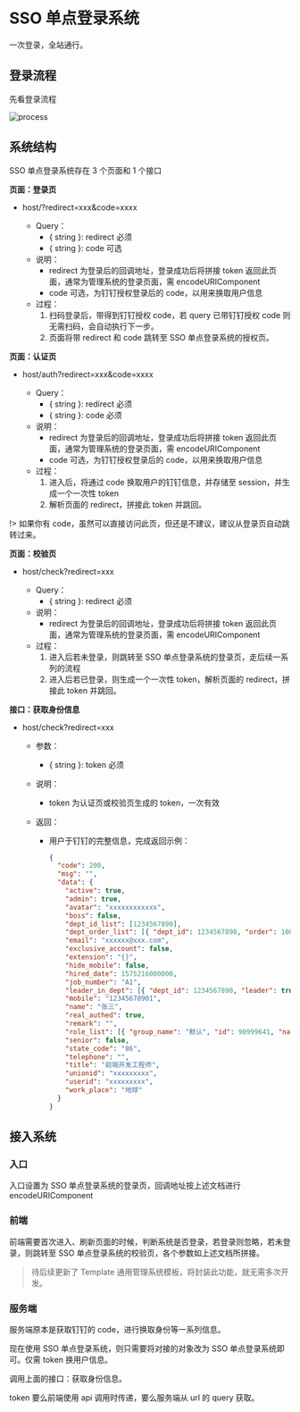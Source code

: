 # SSO 单点登录系统

一次登录，全站通行。

## 登录流程

先看登录流程

![process](https://wepie-fe.github.io/docs-admin/sso/static/process.png)

## 系统结构

SSO 单点登录系统存在 3 个页面和 1 个接口

**页面：登录页**

- host/?redirect=xxx&code=xxxx

  - Query：
    - { string }: redirect 必须
    - { string }: code 可选
  - 说明：
    - redirect 为登录后的回调地址，登录成功后将拼接 token 返回此页面，通常为管理系统的登录页面，需 encodeURIComponent
    - code 可选，为钉钉授权登录后的 code，以用来换取用户信息
  - 过程：
    1. 扫码登录后，带得到钉钉授权 code，若 query 已带钉钉授权 code 则无需扫码，会自动执行下一步。
    2. 页面将带 redirect 和 code 跳转至 SSO 单点登录系统的授权页。

**页面：认证页**

- host/auth?redirect=xxx&code=xxxx

  - Query：
    - { string }: redirect 必须
    - { string }: code 必须
  - 说明：
    - redirect 为登录后的回调地址，登录成功后将拼接 token 返回此页面，通常为管理系统的登录页面，需 encodeURIComponent
    - code 可选，为钉钉授权登录后的 code，以用来换取用户信息
  - 过程：
    1. 进入后，将通过 code 换取用户的钉钉信息，并存储至 session，并生成一个一次性 token
    2. 解析页面的 redirect，拼接此 token 并跳回。

!> 如果你有 code，虽然可以直接访问此页，但还是不建议，建议从登录页自动跳转过来。

**页面：校验页**

- host/check?redirect=xxx

  - Query：
    - { string }: redirect 必须
  - 说明：
    - redirect 为登录后的回调地址，登录成功后将拼接 token 返回此页面，通常为管理系统的登录页面，需 encodeURIComponent
  - 过程：
    1. 进入后若未登录，则跳转至 SSO 单点登录系统的登录页，走后续一系列的流程
    2. 进入后若已登录，则生成一个一次性 token，解析页面的 redirect，拼接此 token 并跳回。

**接口：获取身份信息**

- host/check?redirect=xxx

  - 参数：
    - { string }: token 必须
  - 说明：
    - token 为认证页或校验页生成的 token，一次有效
  - 返回：

    - 用户于钉钉的完整信息，完成返回示例：

      ```json
      {
        "code": 200,
        "msg": "",
        "data": {
          "active": true,
          "admin": true,
          "avatar": "xxxxxxxxxxxx",
          "boss": false,
          "dept_id_list": [1234567890],
          "dept_order_list": [{ "dept_id": 1234567890, "order": 10000000000000 }],
          "email": "xxxxxx@xxx.com",
          "exclusive_account": false,
          "extension": "{}",
          "hide_mobile": false,
          "hired_date": 1575216000000,
          "job_number": "A1",
          "leader_in_dept": [{ "dept_id": 1234567890, "leader": true }],
          "mobile": "12345678901",
          "name": "张三",
          "real_authed": true,
          "remark": "",
          "role_list": [{ "group_name": "默认", "id": 90999641, "name": "主管" }],
          "senior": false,
          "state_code": "86",
          "telephone": "",
          "title": "前端开发工程师",
          "unionid": "xxxxxxxxx",
          "userid": "xxxxxxxxx",
          "work_place": "地球"
        }
      }
      ```

## 接入系统

### 入口

入口设置为 SSO 单点登录系统的登录页，回调地址按上述文档进行 encodeURIComponent

### 前端

前端需要首次进入、刷新页面的时候，判断系统是否登录，若登录则忽略，若未登录，则跳转至 SSO 单点登录系统的校验页，各个参数如上述文档所拼接。

> 待后续更新了 Template 通用管理系统模板，将封装此功能，就无需多次开发。

### 服务端

服务端原本是获取钉钉的 code，进行换取身份等一系列信息。

现在使用 SSO 单点登录系统，则只需要将对接的对象改为 SSO 单点登录系统即可。仅需 token 换用户信息。

调用上面的接口：获取身份信息。

token 要么前端使用 api 调用时传递，要么服务端从 url 的 query 获取。
